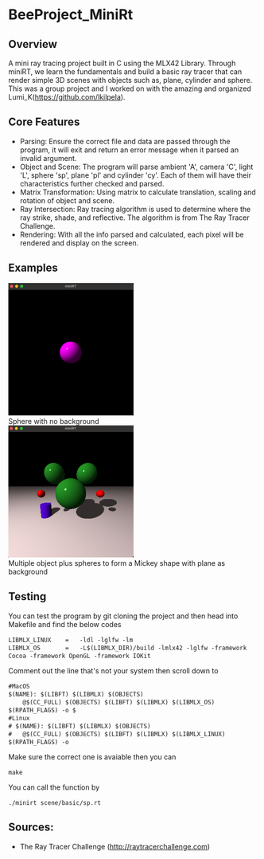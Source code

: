 # BeeProject_MiniRt


## Overview
A mini ray tracing project built in C using the MLX42 Library. Through miniRT, we learn the fundamentals and build a basic ray tracer that can render simple 3D scenes with objects such as, plane, cylinder and sphere. This was a group project and I worked on with the amazing and organized Lumi_K(https://github.com/lkilpela).

## Core Features
- Parsing: Ensure the correct file and data are passed through the program, it will exit and return an error message when it parsed an invalid argument.
- Object and Scene: The program will parse ambient 'A', camera 'C', light 'L', sphere 'sp', plane 'pl' and cylinder 'cy'. Each of them will have their characteristics further checked and parsed. 
- Matrix Transformation: Using matrix to calculate translation, scaling and rotation of object and scene.
- Ray Intersection: Ray tracing algorithm is used to determine where the ray strike, shade, and reflective. The algorithm is from The Ray Tracer Challenge.
- Rendering: With all the info parsed and calculated, each pixel will be rendered and display on the screen. 

## Examples
<div align="left">
  <img src="./images/sphere.png" style="width: 50%"><br>
  <figcaption>Sphere with no background</figcaption>
</div>
<div align="left">
  <img src="./images/mickey.png" style="width: 50%"><br>
Multiple object plus spheres to form a Mickey shape with plane as background
</div>

## Testing
You can test the program by git cloning the project and then head into Makefile and find the below codes <br>
```
LIBMLX_LINUX	=	-ldl -lglfw -lm
LIBMLX_OS		=	-L$(LIBMLX_DIR)/build -lmlx42 -lglfw -framework Cocoa -framework OpenGL -framework IOKit
```
Comment out the line that's not your system then scroll down to <br>
```
#MacOS
$(NAME): $(LIBFT) $(LIBMLX) $(OBJECTS)
	@$(CC_FULL) $(OBJECTS) $(LIBFT) $(LIBMLX) $(LIBMLX_OS) $(RPATH_FLAGS) -o $
#Linux
# $(NAME): $(LIBFT) $(LIBMLX) $(OBJECTS)
# 	@$(CC_FULL) $(OBJECTS) $(LIBFT) $(LIBMLX) $(LIBMLX_LINUX) $(RPATH_FLAGS) -o 

```
Make sure the correct one is avaiable then you can <br>
```
make
```
You can call the function by 
```
./minirt scene/basic/sp.rt
```
## Sources:
- The Ray Tracer Challenge (http://raytracerchallenge.com)
